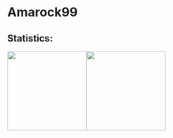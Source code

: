 #  Amarock99

## Statistics:

<div style="display: flex;" align=center>
  <img height="180em"src="https://github-readme-stats.vercel.app/api?username=Amarock99&show_icons=true&theme=transparent">

  <img height="180em" src="https://github-readme-stats.vercel.app/api/top-langs/?username=Amarock99&layout=compact&theme=transparent">
</div>

